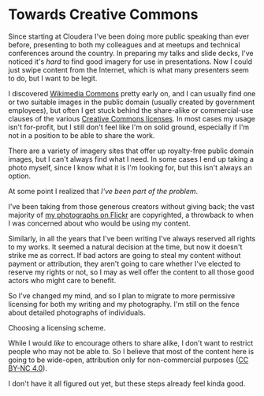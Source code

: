 <!-- title: Towards Creative Commons -->
<!-- categories: essays -->
<!-- tags: cc,licensing -->
<!-- published: 2014-05-10T12:00:00-05:00 -->
<!-- updated: 2014-11-29T16:31:00-05:00 -->
<!-- summary: Why I chose to license my content under a Creative Commons License. -->

# Towards Creative Commons

Since starting at Cloudera I've been doing more public speaking than ever before, presenting to both my colleagues and at meetups and technical conferences around the country. In preparing my talks and slide decks, I've noticed it's *hard* to find good imagery for use in presentations. Now I could just swipe content from the Internet, which is what many presenters seem to do, but I want to be legit.

I discovered [Wikimedia Commons](https://commons.wikimedia.org/wiki/Main_Page) pretty early on, and I can usually find one or two suitable images in the public domain (usually created by government employees), but often I get stuck behind the share-alike or commercial-use clauses of the various [Creative Commons licenses](http://creativecommons.org/licenses/). In most cases my usage isn't for-profit, but I still don't feel like I'm on solid ground, especially if I'm not in a position to be able to share the work.

There are a variety of imagery sites that offer up royalty-free public domain images, but I can't always find what I need. In some cases I end up taking a photo myself, since I know what it is I'm looking for, but this isn't always an option.

At some point I realized that *I've been part of the problem*.

I've been taking from those generous creators without giving back; the vast majority of [my photographs on Flickr](http://flickr.com/photos/techmsg) are copyrighted, a throwback to when I was concerned about who would be using my content.

Similarly, in all the years that I've been writing I've always reserved all rights to my works. It seemed a natural decision at the time, but now it doesn't strike me as correct. If bad actors are going to steal my content without payment or attribution, they aren't going to care whether I've elected to reserve my rights or not, so I may as well offer the content to all those good actors who might care to benefit.

So I've changed my mind, and so I plan to migrate to more permissive licensing for both my writing and my photography. I'm still on the fence about detailed photographs of individuals.

Choosing a licensing scheme. 

While I would *like* to encourage others to share alike, I don't want to restrict people who may not be able to. So I believe that most of the content here is going to be wide-open, attribution only for non-commercial purposes ([CC BY-NC 4.0](http://creativecommons.org/licenses/by-nc/4.0/)).

I don't have it all figured out yet, but these steps already feel kinda good.

